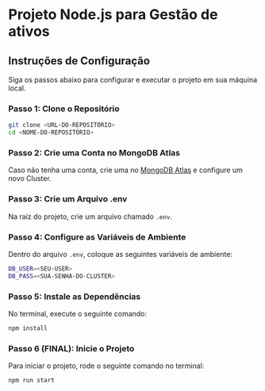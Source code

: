 # Projeto Node.js para Gestão de ativos

## Instruções de Configuração

Siga os passos abaixo para configurar e executar o projeto em sua máquina local.

### Passo 1: Clone o Repositório

```bash
git clone <URL-DO-REPOSITÓRIO>
cd <NOME-DO-REPOSITÓRIO>
```
### Passo 2: Crie uma Conta no MongoDB Atlas
Caso não tenha uma conta, crie uma no [MongoDB Atlas](https://www.mongodb.com/cloud/atlas) e configure um novo Cluster.

### Passo 3: Crie um Arquivo .env
Na raiz do projeto, crie um arquivo chamado `.env`.

### Passo 4: Configure as Variáveis de Ambiente
Dentro do arquivo `.env`, coloque as seguintes variáveis de ambiente:

```bash
DB_USER=<SEU-USER>
DB_PASS=<SUA-SENHA-DO-CLUSTER>
```

### Passo 5: Instale as Dependências
No terminal, execute o seguinte comando:

```bash
npm install
```

### Passo 6 (FINAL): Inicie o Projeto
Para iniciar o projeto, rode o seguinte comando no terminal:

```bash
npm run start
```
